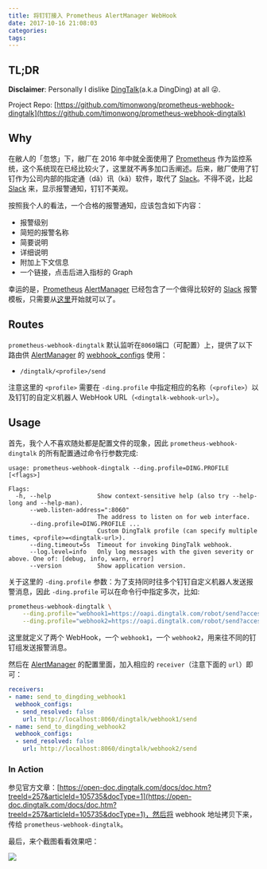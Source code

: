 ```yaml
---
title: 将钉钉接入 Prometheus AlertManager WebHook
date: 2017-10-16 21:08:03
categories:
tags:
---
```


## TL;DR

**Disclaimer**: Personally I dislike [DingTalk]\(a.k.a DingDing\) at all 😜.

Project Repo: [https://github.com/timonwong/prometheus-webhook-dingtalk](https://github.com/timonwong/prometheus-webhook-dingtalk)

<!--more-->

## Why

在敝人的「忽悠」下，敝厂在 2016 年中就全面使用了 [Prometheus] 作为监控系统，这个系统现在已经比较火了，这里就不再多加口舌阐述。后来，敝厂使用了钉钉作为公司内部的指定通（dă）讯（kă）软件，取代了 [Slack]。不得不说，比起 [Slack] 来，显示报警通知，钉钉不美观。

按照我个人的看法，一个合格的报警通知，应该包含如下内容：

- 报警级别
- 简短的报警名称
- 简要说明
- 详细说明
- 附加上下文信息
- 一个链接，点击后进入指标的 Graph

幸运的是，[Prometheus] [AlertManager] 已经包含了一个做得比较好的 [Slack] 报警模板，只需要从[这里](https://github.com/prometheus/docs/blob/db2a09a8a7e193d6e474f37055908a6d432b88b5/content/docs/alerting/configuration.md#webhook_config)开始就可以了。

## Routes

`prometheus-webhook-dingtalk` 默认监听在`8060`端口（可配置）上，提供了以下路由供 [AlertManager] 的 [webhook_configs](https://prometheus.io/docs/alerting/configuration/#<webhook_config>) 使用：

- `/dingtalk/<profile>/send`

注意这里的 `<profile>` 需要在 `-ding.profile` 中指定相应的名称（`<profile>`）以及钉钉的自定义机器人 WebHook URL（`<dingtalk-webhook-url>`）。

## Usage

首先，我个人不喜欢随处都是配置文件的现象，因此 `prometheus-webhook-dingtalk` 的所有配置通过命令行参数完成:

```
usage: prometheus-webhook-dingtalk --ding.profile=DING.PROFILE [<flags>]

Flags:
  -h, --help             Show context-sensitive help (also try --help-long and --help-man).
      --web.listen-address=":8060"  
                         The address to listen on for web interface.
      --ding.profile=DING.PROFILE ...  
                         Custom DingTalk profile (can specify multiple times, <profile>=<dingtalk-url>).
      --ding.timeout=5s  Timeout for invoking DingTalk webhook.
      --log.level=info   Only log messages with the given severity or above. One of: [debug, info, warn, error]
      --version          Show application version.
```

关于这里的 `-ding.profile` 参数：为了支持同时往多个钉钉自定义机器人发送报警消息，因此 `-ding.profile` 可以在命令行中指定多次，比如:

```bash
prometheus-webhook-dingtalk \
    --ding.profile="webhook1=https://oapi.dingtalk.com/robot/send?access_token=xxxxxxxxxxxx" \
    --ding.profile="webhook2=https://oapi.dingtalk.com/robot/send?access_token=yyyyyyyyyyy"
```

这里就定义了两个 WebHook，一个 `webhook1`，一个 `webhook2`，用来往不同的钉钉组发送报警消息。

然后在 [AlertManager] 的配置里面，加入相应的 `receiver`（注意下面的 `url`）即可：

```yaml
receivers:
- name: send_to_dingding_webhook1
  webhook_configs:
  - send_resolved: false
    url: http://localhost:8060/dingtalk/webhook1/send
- name: send_to_dingding_webhook2
  webhook_configs:
  - send_resolved: false
    url: http://localhost:8060/dingtalk/webhook2/send
```

### In Action

参见官方文章：[https://open-doc.dingtalk.com/docs/doc.htm?treeId=257&articleId=105735&docType=1](https://open-doc.dingtalk.com/docs/doc.htm?treeId=257&articleId=105735&docType=1)，然后将 webhook 地址拷贝下来，传给 `prometheus-webhook-dingtalk`。

最后，来个截图看看效果吧：

![](http://theo-im.qiniudn.com/images/2016-10-16-dingtalk-in-action.png)


[Slack]: https://slack.com
[Prometheus]: https://prometheus.io
[AlertManager]: https://github.com/prometheus/alertmanager
[DingTalk]: https://www.dingtalk.com
